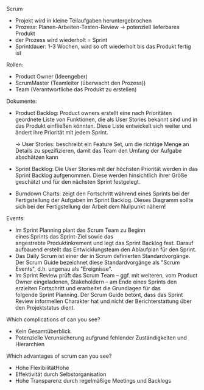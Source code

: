 Scrum


- Projekt wird in kleine Teilaufgaben heruntergebrochen
- Prozess: Planen-Arbeiten-Testen-Review -> potenziell lieferbares Produkt
- der Prozess wird wiederholt = Sprint 
- Sprintdauer: 1-3 Wochen, wird so oft wiederholt bis das Produkt fertig ist

Rollen:
- Product Owner (Ideengeber)
- ScrumMaster (Teamleiter (überwacht den Prozess))
- Team (Verantwortliche das Produkt zu erstellen)

Dokumente:
- Product Backlog: Product owners erstellt eine nach Prioritäten geordnete Liste von Funktionen, die als User Stories bekannt sind und in das Produkt einfließen könnten. 
Diese Liste entwickelt sich weiter und ändert ihre Priorität mit jedem Sprint.

     -> User Stories: beschreibt ein Feature Set, um die richtige Menge an Details zu spezifizieren, damit das Team den Umfang der Aufgabe abschätzen kann 

- Sprint Backlog: Die User Stories mit der höchsten Priorität werden in das Sprint Backlog aufgenommen. Diese werden hinsichtlich ihrer Größe geschätzt und für den nächsten Sprint festgelegt.

- Burndown Charts: zeigt den Fortschritt während eines Sprints bei der Fertigstellung der Aufgaben im Sprint Backlog. Dieses Diagramm sollte sich bei der Fertigstellung der Arbeit dem Nullpunkt nähern!

Events:
 - Im Sprint Planning plant das Scrum Team zu Beginn eines Sprints das Sprint-Ziel sowie das angestrebte Produktinkrement und legt das Sprint Backlog fest. Darauf aufbauend erstellt das Entwicklungsteam den Ablaufplan für den Sprint.
 -  Das Daily Scrum ist einer der in Scrum definierten Standardvorgänge. Der Scrum Guide bezeichnet diese Standardvorgänge als "Scrum Events", d.h. ungenau als "Ereignisse".
 -  Im Sprint Review prüft das Scrum Team – ggf. mit weiteren, vom Product Owner eingeladenen, Stakeholdern – am Ende eines Sprints den erzielten Fortschritt und erarbeitet die Grundlagen für das folgende Sprint Planning. Der Scrum Guide betont, dass das Sprint Review informellen Charakter hat und nicht der Berichterstattung über den Projektstatus dient.



Which complications of can you see? 
- Kein Gesamtüberblick
- Potenzielle Verunsicherung aufgrund fehlender Zuständigkeiten und Hierarchien


Which advantages of scrum can you see?
- Hohe FlexibilitätHohe 
- Effektivität durch Selbstorganisation
- Hohe Transparenz durch regelmäßige Meetings und Backlogs
